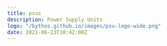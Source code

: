 ```yaml
---
title: psus
description: Power Supply Units
logo: "/bythos.github.io/images/psu-logo-wide.png"
date: 2021-06-23T10:42:00Z
---
```

